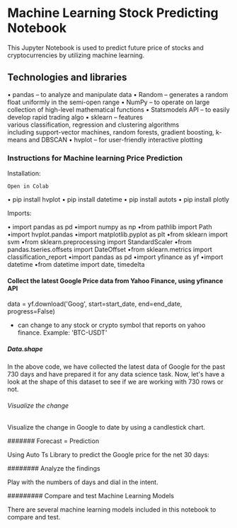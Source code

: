 # Machine Learning Stock Predicting Notebook

This Jupyter Notebook is used to predict future price of stocks and cryptocurrencies by utilizing machine learning.

## Technologies and libraries

•	pandas – to analyze and manipulate data
•	Random – generates a random float uniformly in the semi-open range
•	NumPy – to operate on large collection of high-level mathematical functions
•	Statsmodels API – to easily develop rapid trading algo
•	sklearn – features various classification, regression and clustering algorithms including support-vector machines, random forests, gradient
boosting, k-means and DBSCAN
•	hvplot – for user-friendly interactive plotting

### Instructions for Machine learning Price Prediction

Installation:

	Open in Colab

•	pip install hvplot
•	pip install datetime
•	pip install autots
•	pip install plotly

Imports:

• import pandas as pd
•import numpy as np
•from pathlib import Path
•import hvplot.pandas
•import matplotlib.pyplot as plt
•from sklearn import svm
•from sklearn.preprocessing import StandardScaler
•from pandas.tseries.offsets import DateOffset
•from sklearn.metrics import classification_report
•import pandas as pd
•import yfinance as yf
•import datetime
•from datetime import date, timedelta
 
#### Collect the latest Google Price data from Yahoo Finance, using yfinance API

data = yf.download('Goog', 
                      start=start_date, 
                      end=end_date, 
                      progress=False)

* can change to any stock or crypto symbol that reports on yahoo finance. 
  Example: 'BTC-USDT'

##### Data.shape

In the above code, we have collected the latest data of Google for the past 730 days and have prepared it for any data science task. Now, let's have a look at the shape of this dataset to see if we are working with 730 rows or not.

###### Visualize the change

Visualize the change in Google to date by using a candlestick chart.

####### Forecast = Prediction 

Using Auto Ts Library to predict the Google price for the net 30 days:

######## Analyze the findings 

Play with the numbers of days and dial in the intent.

######### Compare and test Machine Learning Models

There are several machine learning models included in this notebook to compare and test.